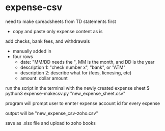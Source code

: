 # expense-csv

need to make spreadsheets from TD statements first
 - copy and paste only expense content as is

add checks, bank fees, and withdrawals
 - manually added in
 - four rows
    - date: "MM/DD needs the  ", MM is the month, and DD is the year
    - description 1: "check number x", "bank", or "ATM"
    - description 2: describe what for (fees, licnesing, etc)
    - amount: dollar amount

run the script in the terminal with the newly created expense sheet
$ python3 expense-makecsv.py "new_expense_sheet.csv"

program will prompt user to ennter expense account id for every expense

output will be "new_expense_csv-zoho.csv"

save as .xlsx file and upload to zoho books 
